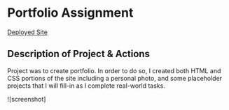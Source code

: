 # Portfolio Assignment

[Deployed Site](https://celeborn0920.github.io/Nelsons-Portfolio/)

## Description of Project & Actions
Project was to create portfolio. In order to do so, I created both HTML and CSS portions of the site including a personal photo, and some placeholder projects that I will fill-in as I complete real-world tasks. 

![screenshot] 